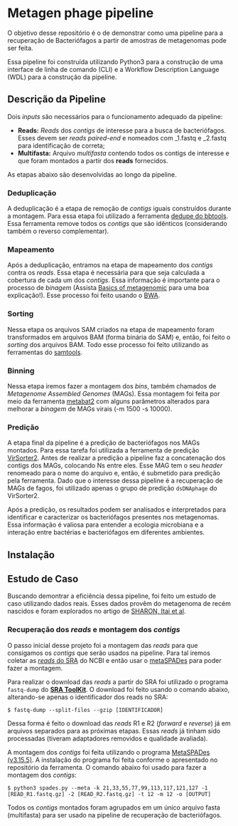 # Metagen phage pipeline

O objetivo desse repositório é o de demonstrar como uma pipeline para a recuperação de Bacteriófagos a partir de amostras de metagenomas pode ser feita.

Essa pipeline foi construída utilizando Python3 para a construção de uma interface de linha de comando (CLI) e a Workflow Description Language (WDL) para a construção da pipeline.

## Descrição da Pipeline

Dois _inputs_ são necessários para o funcionamento adequado da pipeline:

- __Reads:__ _Reads_ dos _contigs_ de interesse para a busca de bacteriófagos. Esses devem ser _reads_ _paired-end_ e nomeados com _1.fastq e _2.fastq para identificação de correta;
- __Multifasta:__ Arquivo _multifasta_ contendo todos os contigs de interesse e que foram montados a partir dos __reads__ fornecidos.

As etapas abaixo são desenvolvidas ao longo da pipeline.

### Deduplicação

A deduplicação é a etapa de remoção de _contigs_ iguais construídos durante a montagem. Para essa etapa foi utilizado a ferramenta [dedupe do bbtools](https://jgi.doe.gov/data-and-tools/software-tools/bbtools/). Essa ferramenta remove todos os _contigs_ que são idênticos (considerando também o reverso complementar).

### Mapeamento

Após a deduplicação, entramos na etapa de mapeamento dos _contigs_ contra os _reads_. Essa etapa é necessária para que seja calculada a cobertura de cada um dos _contigs_. Essa informação é importante para o processo de _binagem_ (Assista [Basics of metagenomic](https://www.youtube.com/watch?v=MqD4aN1p1qA)  para uma boa explicação!). Esse processo foi feito usando o [BWA](https://bio-bwa.sourceforge.net/).

### Sorting

Nessa etapa os arquivos SAM criados na etapa de mapeamento foram transformados em arquivos BAM (forma binária do SAM) e, então, foi feito o _sorting_ dos arquivos BAM. Todo esse processo foi feito utilizando as ferramentas do [samtools](http://www.htslib.org/).

### Binning

Nessa etapa iremos fazer a montagem dos _bins_, também chamados de _Metagenome Assembled Genomes_ (MAGs). Essa montagem foi feita por meio da ferramenta [metabat2](https://bitbucket.org/berkeleylab/metabat/src/master/) com alguns parâmetros alterados para melhorar a _binagem_ de MAGs virais (-m 1500 -s 10000).

### Predição

A etapa final da pipeline é a predição de bacteriófagos nos MAGs montados. Para essa tarefa foi utilizada a ferramenta de predição [VirSorter2](https://github.com/jiarong/VirSorter2). Antes de realizar a predição a pipeline faz a concatenação dos contigs dos MAGs, colocando Ns entre eles. Esse MAG tem o seu _header_ renomeado para o nome do arquivo e, então, é submetido para predição pela ferramenta. Dado que o interesse dessa pipeline é a recuperação de MAGs de fagos, foi utilizado apenas o grupo de predição `dsDNAphage` do VirSorter2.

Após a predição, os resultados podem ser analisados e interpretados para identificar e caracterizar os bacteriófagos presentes nos metagenomas. Essa informação é valiosa para entender a ecologia microbiana e a interação entre bactérias e bacteriófagos em diferentes ambientes.

## Instalação

## Estudo de Caso

Buscando demontrar a eficiência dessa pipeline, foi feito um estudo de caso utilizando dados reais. Esses dados provêm do metagenoma de recém nascidos e foram explorados no artigo de [SHARON, Itai et al](https://pubmed.ncbi.nlm.nih.gov/22936250/).

### Recuperação dos _reads_ e montagem dos _contigs_

O passo inicial desse projeto foi a montagem das _reads_ para que consigamos os _contigs_ que serão usados na pipeline. Para tal iremos coletar as [_reads_ do SRA](https://trace.ncbi.nlm.nih.gov/Traces/?view=run_browser&acc=SRR492065&display=download) do NCBI e então usar o [metaSPADes](https://github.com/ablab/spades) para poder fazer a montagem.

Para realizar o download das _reads_ a partir do SRA foi utilizado o programa `fastq-dump` do [__SRA ToolKit__](https://github.com/ncbi/sra-tools). O download foi feito usando o comando abaixo, alterando-se apenas o identificador dos reads no SRA:

```console
$ fastq-dump --split-files --gzip [IDENTIFICADOR]
```

Dessa forma é feito o download das _reads_ R1 e R2 (_forward_ e _reverse_) já em arquivos separados para as próximas etapas. Essas _reads_ já tinham sido processadas (tiveram adaptadores removidos e qualidade avaliada).

A montagem dos _contigs_ foi feita utilizando o programa [MetaSPADes (v3.15.5)](https://github.com/ablab/spades). A instalação do programa foi feita conforme o apresentado no repositório da ferramenta.
O comando abaixo foi usado para fazer a montagem dos _contigs_:
```console
$ python3 spades.py --meta -k 21,33,55,77,99,113,117,121,127 -1 [READ_R1.fastq.gz] -2 [READ_R2.fastq.gz] -t 12 -m 12 -o [OUTPUT]
```

Todos os _contigs_ montados foram agrupados em um único arquivo fasta (multifasta) para ser usado na pipeline de recuperação de bacteriófagos.

